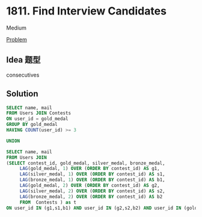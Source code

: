 # 1811. Find Interview Candidates

Medium

[Problem](https://leetcode.com/problems/find-interview-candidates/)

## Idea 题型
consecutives

## Solution

```sql
SELECT name, mail
FROM Users JOIN Contests
ON user_id = gold_medal
GROUP BY gold_medal
HAVING COUNT(user_id) >= 3

UNION 

SELECT name, mail
FROM Users JOIN 
(SELECT contest_id, gold_medal, silver_medal, bronze_medal,
     LAG(gold_medal, 1) OVER (ORDER BY contest_id) AS g1,
     LAG(silver_medal, 1) OVER (ORDER BY contest_id) AS s1,
     LAG(bronze_medal, 1) OVER (ORDER BY contest_id) AS b1,
     LAG(gold_medal, 2) OVER (ORDER BY contest_id) AS g2,
     LAG(silver_medal, 2) OVER (ORDER BY contest_id) AS s2,
     LAG(bronze_medal, 2) OVER (ORDER BY contest_id) AS b2
     FROM  Contests ) as t
ON user_id IN (g1,s1,b1) AND user_id IN (g2,s2,b2) AND user_id IN (gold_medal, silver_medal, bronze_medal);
     
```
